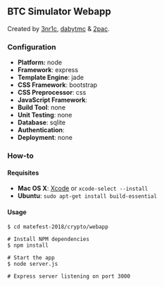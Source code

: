 ## BTC Simulator Webapp

Created by [3nr1c](https://github.com/3nr1c), [dabytmc](https://github.com/dabytmc) & [2pac](https://github.com/tarasyarema).

### Configuration
- **Platform:** node
- **Framework**: express
- **Template Engine**: jade
- **CSS Framework**: bootstrap
- **CSS Preprocessor**: css
- **JavaScript Framework**: 
- **Build Tool**: none
- **Unit Testing**: none
- **Database**: sqlite
- **Authentication**: 
- **Deployment**: none

### How-to

#### Requisites

- **Mac OS X**: [Xcode](https://developer.apple.com/xcode/download/) or `xcode-select --install`
- **Ubuntu**: `sudo apt-get install build-essential`

#### Usage

```shell
$ cd matefest-2018/crypto/webapp

# Install NPM dependencies
$ npm install

# Start the app
$ node server.js

# Express server listening on port 3000
```
